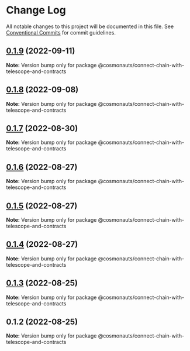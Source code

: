 # Change Log

All notable changes to this project will be documented in this file.
See [Conventional Commits](https://conventionalcommits.org) for commit guidelines.

## [0.1.9](https://github.com/cosmology-tech/create-cosmos-app/compare/@cosmonauts/connect-chain-with-telescope-and-contracts@0.1.8...@cosmonauts/connect-chain-with-telescope-and-contracts@0.1.9) (2022-09-11)

**Note:** Version bump only for package @cosmonauts/connect-chain-with-telescope-and-contracts





## [0.1.8](https://github.com/cosmology-tech/create-cosmos-app/compare/@cosmonauts/connect-chain-with-telescope-and-contracts@0.1.7...@cosmonauts/connect-chain-with-telescope-and-contracts@0.1.8) (2022-09-08)

**Note:** Version bump only for package @cosmonauts/connect-chain-with-telescope-and-contracts





## [0.1.7](https://github.com/cosmology-tech/create-cosmos-app/compare/@cosmonauts/connect-chain-with-telescope-and-contracts@0.1.6...@cosmonauts/connect-chain-with-telescope-and-contracts@0.1.7) (2022-08-30)

**Note:** Version bump only for package @cosmonauts/connect-chain-with-telescope-and-contracts





## [0.1.6](https://github.com/cosmology-tech/create-cosmos-app/compare/@cosmonauts/connect-chain-with-telescope-and-contracts@0.1.5...@cosmonauts/connect-chain-with-telescope-and-contracts@0.1.6) (2022-08-27)

**Note:** Version bump only for package @cosmonauts/connect-chain-with-telescope-and-contracts





## [0.1.5](https://github.com/cosmology-tech/create-cosmos-app/compare/@cosmonauts/connect-chain-with-telescope-and-contracts@0.1.4...@cosmonauts/connect-chain-with-telescope-and-contracts@0.1.5) (2022-08-27)

**Note:** Version bump only for package @cosmonauts/connect-chain-with-telescope-and-contracts





## [0.1.4](https://github.com/cosmology-tech/create-cosmos-app/compare/@cosmonauts/connect-chain-with-telescope-and-contracts@0.1.3...@cosmonauts/connect-chain-with-telescope-and-contracts@0.1.4) (2022-08-27)

**Note:** Version bump only for package @cosmonauts/connect-chain-with-telescope-and-contracts





## [0.1.3](https://github.com/cosmology-tech/create-cosmos-app/compare/@cosmonauts/connect-chain-with-telescope-and-contracts@0.1.2...@cosmonauts/connect-chain-with-telescope-and-contracts@0.1.3) (2022-08-25)

**Note:** Version bump only for package @cosmonauts/connect-chain-with-telescope-and-contracts





## 0.1.2 (2022-08-25)

**Note:** Version bump only for package @cosmonauts/connect-chain-with-telescope-and-contracts
